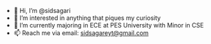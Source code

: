- 👋 Hi, I’m @sidsagari
- 👀 I’m interested in anything that piques my curiosity
- 🌱 I’m currently majoring in ECE at PES University with Minor in CSE
- 📫 Reach me via email: sidsagareyt@gmail.com
